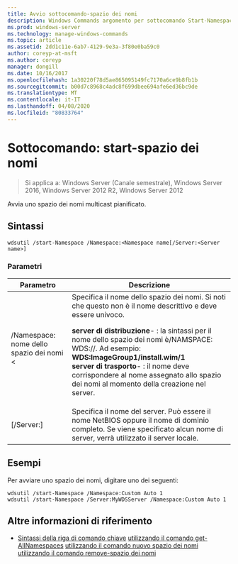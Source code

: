 ```yaml
---
title: Avvio sottocomando-spazio dei nomi
description: Windows Commands argomento per sottocomando Start-Namespace, che avvia uno spazio dei nomi multicast pianificato.
ms.prod: windows-server
ms.technology: manage-windows-commands
ms.topic: article
ms.assetid: 2dd1c11e-6ab7-4129-9e3a-3f80e0ba59c0
author: coreyp-at-msft
ms.author: coreyp
manager: dongill
ms.date: 10/16/2017
ms.openlocfilehash: 1a30220f78d5ae865095149fc7170a6ce9b8fb1b
ms.sourcegitcommit: b00d7c8968c4adc8f699dbee694afe6ed36bc9de
ms.translationtype: MT
ms.contentlocale: it-IT
ms.lasthandoff: 04/08/2020
ms.locfileid: "80833764"
---
```

# <a name="subcommand-start-namespace"></a>Sottocomando: start-spazio dei nomi

>Si applica a: Windows Server (Canale semestrale), Windows Server 2016, Windows Server 2012 R2, Windows Server 2012

Avvia uno spazio dei nomi multicast pianificato.

## <a name="syntax"></a>Sintassi
```
wdsutil /start-Namespace /Namespace:<Namespace name[/Server:<Server name>]
```
### <a name="parameters"></a>Parametri

|          Parametro          |                                                                                                                                                                                             Descrizione                                                                                                                                                                                             |
|-----------------------------|-----------------------------------------------------------------------------------------------------------------------------------------------------------------------------------------------------------------------------------------------------------------------------------------------------------------------------------------------------------------------------------------------------|
| /Namespace: nome dello spazio dei nomi <| Specifica il nome dello spazio dei nomi. Si noti che questo non è il nome descrittivo e deve essere univoco.<p>**server di distribuzione**-   : la sintassi per il nome dello spazio dei nomi è/NAMSPACE: WDS:<Image group>/<Image name>/<Index>. Ad esempio: **WDS:ImageGroup1/install.wim/1**<br />**server di trasporto**-   : il nome deve corrispondere al nome assegnato allo spazio dei nomi al momento della creazione nel server. |
|   [/Server:<Server name>]   |                                                                                                           Specifica il nome del server. Può essere il nome NetBIOS oppure il nome di dominio completo. Se viene specificato alcun nome di server, verrà utilizzato il server locale.                                                                                                           |

## <a name="examples"></a><a name=BKMK_examples></a>Esempi
Per avviare uno spazio dei nomi, digitare uno dei seguenti:
```
wdsutil /start-Namespace /Namespace:Custom Auto 1
wdsutil /start-Namespace /Server:MyWDSServer /Namespace:Custom Auto 1
```
## <a name="additional-references"></a>Altre informazioni di riferimento
- [Sintassi della riga di comando chiave](command-line-syntax-key.md)
[utilizzando il comando get-AllNamespaces](using-the-get-allnamespaces-command.md)
[utilizzando il comando nuovo spazio dei nomi](using-the-new-namespace-command.md)
[utilizzando il comando remove-spazio dei nomi](using-the-remove-namespace-command.md)
